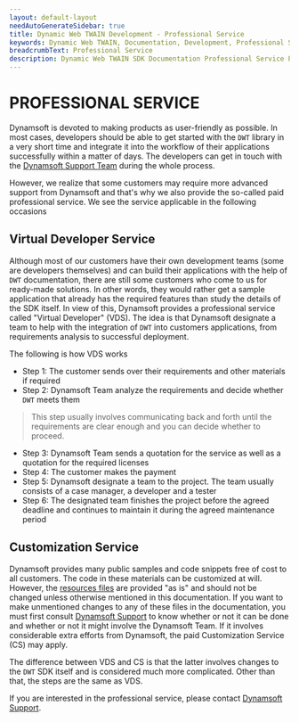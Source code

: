 ```yaml
---
layout: default-layout
needAutoGenerateSidebar: true
title: Dynamic Web TWAIN Development - Professional Service
keywords: Dynamic Web TWAIN, Documentation, Development, Professional Service
breadcrumbText: Professional Service
description: Dynamic Web TWAIN SDK Documentation Professional Service Page
---
```


# PROFESSIONAL SERVICE

Dynamsoft is devoted to making products as user-friendly as possible. In most cases, developers should be able to get started with the `DWT` library in a very short time and integrate it into the workflow of their applications successfully within a matter of days. The developers can get in touch with the [Dynamsoft Support Team]({{site.about}}getsupport.html) during the whole process.

However, we realize that some customers may require more advanced support from Dynamsoft and that's why we also provide the so-called paid professional service. We see the service applicable in the following occasions

## Virtual Developer Service

Although most of our customers have their own development teams (some are developers themselves) and can build their applications with the help of `DWT` documentation, there are still some customers who come to us for ready-made solutions. In other words, they would rather get a sample application that already has the required features than study the details of the SDK itself. In view of this, Dynamsoft provides a professional service called "Virtual Developer" (VDS). The idea is that Dynamsoft designate a team to help with the integration of `DWT` into customers applications, from requirements analysis to successful deployment.

The following is how VDS works

* Step 1: The customer sends over their requirements and other materials if required
* Step 2: Dynamsoft Team analyze the requirements and decide whether `DWT` meets them

> This step usually involves communicating back and forth until the requirements are clear enough and you can decide whether to proceed.

* Step 3: Dynamsoft Team sends a quotation for the service as well as a quotation for the required licenses
* Step 4: The customer makes the payment
* Step 5: Dynamsoft designate a team to the project. The team usually consists of a case manager, a developer and a tester
* Step 6: The designated team finishes the project before the agreed deadline and continues to maintain it during the agreed maintenance period

## Customization Service

Dynamsoft provides many public samples and code snippets free of cost to all customers. The code in these materials can be customized at will. However, the [resources files]({{site.about}}faqs.html#what-are-the-resources-files) are provided "as is" and should not be changed unless otherwise mentioned in this documentation. If you want to make unmentioned changes to any of these files in the documentation, you must first consult [Dynamsoft Support]({{site.about}}getsupport.html) to know whether or not it can be done and whether or not it might involve the Dynamsoft Team. If it involves considerable extra efforts from Dynamsoft, the paid Customization Service (CS) may apply.

The difference between VDS and CS is that the latter involves changes to the `DWT` SDK itself and is considered much more complicated. Other than that, the steps are the same as VDS.

If you are interested in the professional service, please contact [Dynamsoft Support]({{site.about}}getsupport.html).
